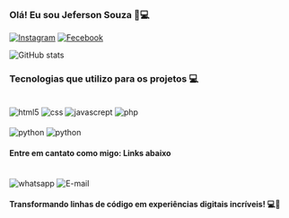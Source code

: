 
### Olá! Eu sou Jeferson Souza 👋💻

[![Instagram](https://img.shields.io/badge/Instagram-E4405F?style=for-the-badge&logo=instagram&logoColor=white)](https://www.instagram.com/jefferson_oficial.23/)
[![Fecebook](https://img.shields.io/badge/Facebook-1877F2?style=for-the-badge&logo=facebook&logoColor=white)](https://www.facebook.com/jeferson.santos.21764403/)

![ GitHub stats](https://github-readme-stats.vercel.app/api?username=jeff021x&show_icons=true&theme=dracula)

### Tecnologias que utilizo para os projetos 💻

<div style="display: iline_block"></br>
    <img align="center" alt="html5" src="https://img.shields.io/badge/HTML5-E34F26?style=for-the-badge&logo=html5&logoColor=white">
    <img align="center" alt="css" src="https://img.shields.io/badge/CSS3-1572B6?style=for-the-badge&logo=css3&logoColor=white">
    <img align="center" alt="javascrept" src="https://img.shields.io/badge/JavaScript-F7DF1E?style=for-the-badge&logo=javascript&logoColor=black">
    <img align="center" alt="php" src="
https://img.shields.io/badge/PHP-777BB4?style=for-the-badge&logo=php&logoColor=white">
</div>

<div style="display: iline_block"></br>
    <img align="center" alt="python" src="https://img.shields.io/badge/Python-14354C?style=for-the-badge&logo=python&logoColor=white">
    <img align="center" alt="python" src="https://img.shields.io/badge/Node.js-43853D?style=for-the-badge&logo=node.js&logoColor=white">
</div>


#### Entre em cantato como migo: Links abaixo 

<div style="display: iline_block"></br>
    <img align="center" alt="whatsapp" src="https://img.shields.io/badge/WhatsApp-25D366?style=for-the-badge&logo=whatsapp&logoColor=white">
    <img align="center" alt="E-mail" src="https://img.shields.io/badge/Gmail-D14836?style=for-the-badge&logo=gmail&logoColor=white">
</div>

#### Transformando linhas de código em experiências digitais incríveis! 💻🚀

